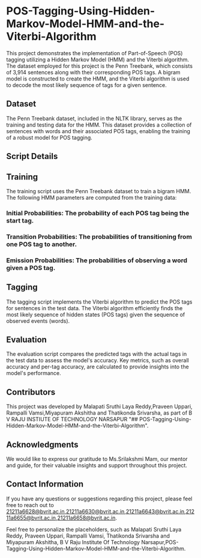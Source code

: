 # POS-Tagging-Using-Hidden-Markov-Model-HMM-and-the-Viterbi-Algorithm

This project demonstrates the implementation of Part-of-Speech (POS) tagging utilizing a Hidden Markov Model (HMM) and the Viterbi algorithm. The dataset employed for this project is the Penn Treebank, which consists of 3,914 sentences along with their corresponding POS tags. A bigram model is constructed to create the HMM, and the Viterbi algorithm is used to decode the most likely sequence of tags for a given sentence.
## Dataset

The Penn Treebank dataset, included in the NLTK library, serves as the training and testing data for the HMM. This dataset provides a collection of sentences with words and their associated POS tags, enabling the training of a robust model for POS tagging.
## Script Details
## Training

The training script uses the Penn Treebank dataset to train a bigram HMM. The following HMM parameters are computed from the training data:

### Initial Probabilities: The probability of each POS tag being the start tag.
### Transition Probabilities: The probabilities of transitioning from one POS tag to another.
### Emission Probabilities: The probabilities of observing a word given a POS tag.
## Tagging

The tagging script implements the Viterbi algorithm to predict the POS tags for sentences in the test data. The Viterbi algorithm efficiently finds the most likely sequence of hidden states (POS tags) given the sequence of observed events (words).
## Evaluation

The evaluation script compares the predicted tags with the actual tags in the test data to assess the model's accuracy. Key metrics, such as overall accuracy and per-tag accuracy, are calculated to provide insights into the model's performance.

## Contributors

This project was developed by Malapati Sruthi Laya Reddy,Praveen Uppari, Rampalli Vamsi,Miyapuram Akshitha and Thatikonda Srivarsha, as part of B V RAJU INSTIUTE OF TECHNOLOGY NARSAPUR "## POS-Tagging-Using-Hidden-Markov-Model-HMM-and-the-Viterbi-Algorithm".

## Acknowledgments

We would like to express our gratitude to Ms.Srilakshmi Mam, our mentor and guide, for their valuable insights and support throughout this project.

## Contact Information

If you have any questions or suggestions regarding this project, please feel free to reach out to 21211a6628@bvrit.ac.in,21211a6630@bvrit.ac.in,21211a6643@bvrit.ac.in,21211a6655@bvrit.ac.in,21211a6658@bvrit.ac.in.


Feel free to personalize the placeholders, such as Malapati Sruthi Laya Reddy, Praveen Uppari, Rampalli Vamsi, Thatikonda Srivarsha and Miyapuram Akshitha, B V Raju Institute Of Technology Narsapur,POS-Tagging-Using-Hidden-Markov-Model-HMM-and-the-Viterbi-Algorithm.
